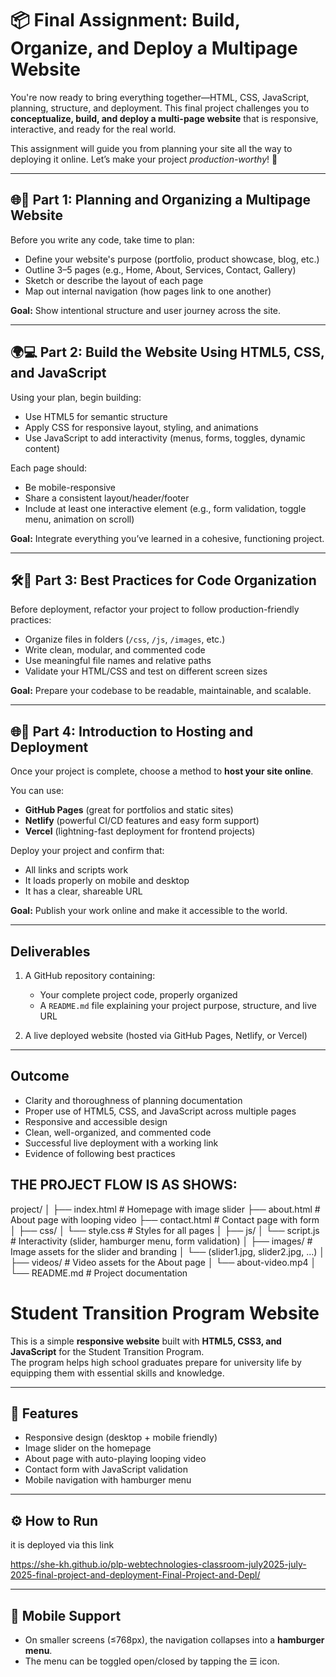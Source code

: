 # 📦 Final Assignment: Build, Organize, and Deploy a Multipage Website

You're now ready to bring everything together—HTML, CSS, JavaScript, planning, structure, and deployment. This final project challenges you to **conceptualize, build, and deploy a multi-page website** that is responsive, interactive, and ready for the real world.

This assignment will guide you from planning your site all the way to deploying it online. Let’s make your project *production-worthy*! 🚀

---

## 🌐🎯 Part 1: Planning and Organizing a Multipage Website

Before you write any code, take time to plan:

* Define your website's purpose (portfolio, product showcase, blog, etc.)
* Outline 3–5 pages (e.g., Home, About, Services, Contact, Gallery)
* Sketch or describe the layout of each page
* Map out internal navigation (how pages link to one another)

**Goal:** Show intentional structure and user journey across the site.

---

## 🌍💻 Part 2: Build the Website Using HTML5, CSS, and JavaScript

Using your plan, begin building:

* Use HTML5 for semantic structure
* Apply CSS for responsive layout, styling, and animations
* Use JavaScript to add interactivity (menus, forms, toggles, dynamic content)

Each page should:

* Be mobile-responsive
* Share a consistent layout/header/footer
* Include at least one interactive element (e.g., form validation, toggle menu, animation on scroll)

**Goal:** Integrate everything you’ve learned in a cohesive, functioning project.

---

## 🛠️🚀 Part 3: Best Practices for Code Organization

Before deployment, refactor your project to follow production-friendly practices:

* Organize files in folders (`/css`, `/js`, `/images`, etc.)
* Write clean, modular, and commented code
* Use meaningful file names and relative paths
* Validate your HTML/CSS and test on different screen sizes

**Goal:** Prepare your codebase to be readable, maintainable, and scalable.

---

## 🌐🚀 Part 4: Introduction to Hosting and Deployment

Once your project is complete, choose a method to **host your site online**.

You can use:

* **GitHub Pages** (great for portfolios and static sites)
* **Netlify** (powerful CI/CD features and easy form support)
* **Vercel** (lightning-fast deployment for frontend projects)

Deploy your project and confirm that:

* All links and scripts work
* It loads properly on mobile and desktop
* It has a clear, shareable URL

**Goal:** Publish your work online and make it accessible to the world.

---

## Deliverables

1. A GitHub repository containing:

   * Your complete project code, properly organized
   * A `README.md` file explaining your project purpose, structure, and live URL
2. A live deployed website (hosted via GitHub Pages, Netlify, or Vercel)

---

## Outcome

* Clarity and thoroughness of planning documentation
* Proper use of HTML5, CSS, and JavaScript across multiple pages
* Responsive and accessible design
* Clean, well-organized, and commented code
* Successful live deployment with a working link
* Evidence of following best practices

  
## THE PROJECT FLOW IS AS SHOWS:

project/
│
├── index.html # Homepage with image slider
├── about.html # About page with looping video
├── contact.html # Contact page with form
│
├── css/
│ └── style.css # Styles for all pages
│
├── js/
│ └── script.js # Interactivity (slider, hamburger menu, form validation)
│
├── images/ # Image assets for the slider and branding
│ └── (slider1.jpg, slider2.jpg, ...)
│
├── videos/ # Video assets for the About page
│ └── about-video.mp4
│
└── README.md # Project documentation

# Student Transition Program Website

This is a simple **responsive website** built with **HTML5, CSS3, and JavaScript** for the Student Transition Program.  
The program helps high school graduates prepare for university life by equipping them with essential skills and knowledge.

---

## 🚀 Features
- Responsive design (desktop + mobile friendly)
- Image slider on the homepage
- About page with auto-playing looping video
- Contact form with JavaScript validation
- Mobile navigation with hamburger menu

---

## ⚙️ How to Run

it is deployed via this link

https://she-kh.github.io/plp-webtechnologies-classroom-july2025-july-2025-final-project-and-deployment-Final-Project-and-Depl/

---

## 📱 Mobile Support
- On smaller screens (≤768px), the navigation collapses into a **hamburger menu**.
- The menu can be toggled open/closed by tapping the ☰ icon.

